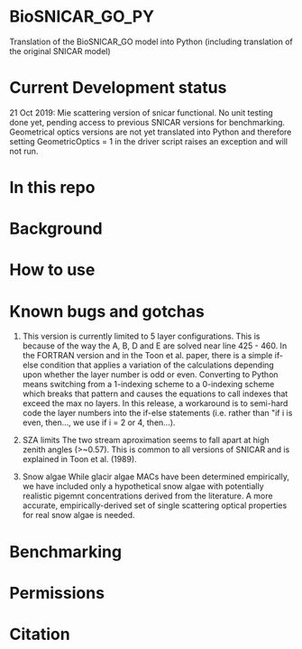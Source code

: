 # BioSNICAR_GO_PY

Translation of the BioSNICAR_GO model into Python (including translation of the original SNICAR model)

# Current Development status

21 Oct 2019: Mie scattering version of snicar functional. No unit testing done yet, pending access to previous SNICAR versions for benchmarking. Geometrical optics versions are not yet translated into Python and therefore setting GeometricOptics = 1 in the driver script raises an exception and will not run.

# In this repo

# Background

# How to use

# Known bugs and gotchas

1) This version is currently limited to 5 layer configurations. This is because of the way the A, B, D and E are solved near line 425 - 460. In the FORTRAN version and in the Toon et al. paper, there is a simple if-else condition that
applies a variation of the calculations depending upon whether the layer number is odd or even. Converting to Python means switching from a 1-indexing scheme to a 0-indexing scheme which breaks that pattern and causes the equations to call indexes that exceed the max no layers. In this release, a workaround is to semi-hard code the layer numbers into the if-else statements (i.e. rather than "if i is even, then..., we use if i = 2 or 4, then...).

2) SZA limits
The two stream aproximation seems to fall apart at high zenith angles (>~0.57). This is common to all versions of SNICAR and is explained in Toon et al. (1989).

3) Snow algae
While glacir algae MACs have been determined empirically, we have included only a hypothetical snow algae with potentially
realistic pigemnt concentrations derived from the literature. 
A more accurate, empirically-derived set of single scattering
optical properties for real snow algae is needed.


# Benchmarking

# Permissions

# Citation
